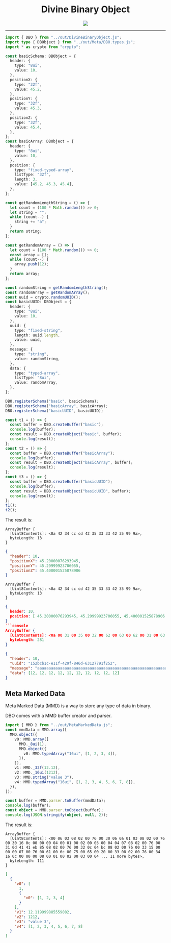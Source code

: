 <h1 align="center">
  Divine Binary Object
</h1>

<p align="center">
<img src="https://divinestarapparel.com/wp-content/uploads/2021/02/logo-small.png"/>
</p>

---

```ts
import { DBO } from "../out/DivineBinaryObject.js";
import type { DBObject } from "../out/Meta/DBO.types.js";
import * as crypto from "crypto";

const basicSchema: DBObject = {
  header: {
    type: "8ui",
    value: 10,
  },
  positionX: {
    type: "32f",
    value: 45.2,
  },
  positionY: {
    type: "32f",
    value: 45.3,
  },
  positionZ: {
    type: "32f",
    value: 45.4,
  },
};
const basicArray: DBObject = {
  header: {
    type: "8ui",
    value: 10,
  },
  position: {
    type: "fixed-typed-array",
    listType: "32f",
    length: 3,
    value: [45.2, 45.3, 45.4],
  },
};

const getRandomLengthString = () => {
  let count = (100 * Math.random()) >> 0;
  let string = "";
  while (count--) {
    string += "a";
  }
  return string;
};

const getRandomArray = () => {
  let count = (100 * Math.random()) >> 0;
  const array = [];
  while (count--) {
    array.push(12);
  }
  return array;
};

const randomString = getRandomLengthString();
const randomArray = getRandomArray();
const uuid = crypto.randomUUID();
const basicUUID: DBObject = {
  header: {
    type: "8ui",
    value: 10,
  },
  uuid: {
    type: "fixed-string",
    length: uuid.length,
    value: uuid,
  },
  message: {
    type: "string",
    value: randomString,
  },
  data: {
    type: "typed-array",
    listType: "8ui",
    value: randomArray,
  },
};

DBO.registerSchema("basic", basicSchema);
DBO.registerSchema("basicArray", basicArray);
DBO.registerSchema("basicUUID", basicUUID);

const t1 = () => {
  const buffer = DBO.createBuffer("basic");
  console.log(buffer);
  const result = DBO.createObject("basic", buffer);
  console.log(result);
};
const t2 = () => {
  const buffer = DBO.createBuffer("basicArray");
  console.log(buffer);
  const result = DBO.createObject("basicArray", buffer);
  console.log(result);
};
const t3 = () => {
  const buffer = DBO.createBuffer("basicUUID");
  console.log(buffer);
  const result = DBO.createObject("basicUUID", buffer);
  console.log(result);
};
t1();
t2();
```

The result is:

```console
ArrayBuffer {
  [Uint8Contents]: <0a 42 34 cc cd 42 35 33 33 42 35 99 9a>,
  byteLength: 13
}
```

```json
{
  "header": 10,
  "positionX": 45.20000076293945,
  "positionY": 45.29999923706055,
  "positionZ": 45.400001525878906
}
```

```console
ArrayBuffer {
  [Uint8Contents]: <0a 42 34 cc cd 42 35 33 33 42 35 99 9a>,
  byteLength: 13
}
```

````json
{
  header: 10,
  position: [ 45.20000076293945, 45.29999923706055, 45.400001525878906 ]
}
```console
ArrayBuffer {
  [Uint8Contents]: <0a 00 31 00 35 00 32 00 62 00 63 00 62 00 31 00 63 00 2d 00 65 00 31 00 31 00 66 00 2d 00 34 00 32 00 39 00 66 00 2d 00 38 00 34 00 36 00 64 00 2d 00 36 00 33 00 31 00 32 00 37 00 37 00 39 00 31 00 66 00 32 00 35 00 32 00 00 00 5f 00 61 00 61 00 61 00 61 00 61 00 61 00 61 00 61 00 61 00 61 00 61 00 ... 181 more bytes>,
  byteLength: 281
}
````

```json
{
  "header": 10,
  "uuid": "152bcb1c-e11f-429f-846d-63127791f252",
  "message": "aaaaaaaaaaaaaaaaaaaaaaaaaaaaaaaaaaaaaaaaaaaaaaaaaaaaaaaaaaaaaaaaaaaaaaaaaaaaaaaaaaaaaaaaaaaaaaa",
  "data": [12, 12, 12, 12, 12, 12, 12, 12, 12, 12]
}
```

## Meta Marked Data

Meta Marked Data (MMD) is a way to store any type of data in binary.

DBO comes with a MMD buffer creator and parser.

```ts
import { MMD } from "../out/MetaMarkedData.js";
const mmdData = MMD.array([
  MMD.object({
    v0: MMD.array([
      MMD._8ui(1),
      MMD.object({
        v0: MMD.typedArray("16ui", [1, 2, 3, 4]),
      }),
    ]),
    v1: MMD._32f(12.12),
    v2: MMD._16ui(1212),
    v3: MMD.string("value 3"),
    v4: MMD.typedArray("16ui", [1, 2, 3, 4, 5, 6, 7, 8]),
  }),
]);

const buffer = MMD.parser.toBuffer(mmdData);
console.log(buffer);
const object = MMD.parser.toObject(buffer);
console.log(JSON.stringify(object, null, 2));
```

The result is:

```console
ArrayBuffer {
  [Uint8Contents]: <00 06 03 08 02 00 76 00 30 06 0a 01 03 08 02 00 76 00 30 16 0c 00 00 00 04 00 01 00 02 00 03 00 04 04 07 08 02 00 76 00 31 0d 41 41 eb 85 08 02 00 76 00 32 0c 04 bc 08 02 00 76 00 33 15 00 00 00 07 00 76 00 61 00 6c 00 75 00 65 00 20 00 33 08 02 00 76 00 34 16 0c 00 00 00 08 00 01 00 02 00 03 00 04 ... 11 more bytes>,
  byteLength: 111
}
```

```json
[
  {
    "v0": [
      1,
      {
        "v0": [1, 2, 3, 4]
      }
    ],
    "v1": 12.119999885559082,
    "v2": 1212,
    "v3": "value 3",
    "v4": [1, 2, 3, 4, 5, 6, 7, 8]
  }
]
```
